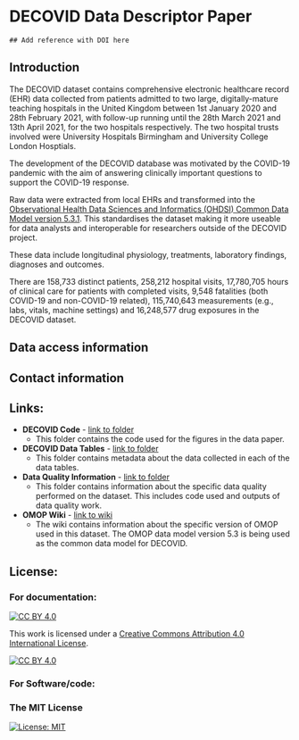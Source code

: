 # DECOVID Data Descriptor Paper

`## Add reference with DOI here`

## Introduction

The DECOVID dataset contains comprehensive electronic healthcare record (EHR) data collected from patients admitted to two large, digitally-mature teaching hospitals in the United Kingdom between 1st January 2020 and 28th February 2021,  with follow-up running until the 28th March 2021 and 13th April 2021, for the two hospitals respectively. The two hospital trusts involved were University Hospitals Birmingham and University College London Hosptials. 

The development of the DECOVID database was motivated by the COVID-19 pandemic with the aim of answering clinically important questions to support the COVID-19 response. 

Raw data were extracted from local EHRs and transformed into the [Observational Health Data Sciences and Informatics (OHDSI) Common Data Model version 5.3.1](https://ohdsi.github.io/CommonDataModel/). This standardises the dataset making it more useable for data analysts and interoperable for researchers outside of the DECOVID project.

These data include longitudinal physiology, treatments, laboratory findings, diagnoses and outcomes. 

There are 158,733 distinct patients, 258,212 hospital visits, 17,780,705 hours of clinical care for patients with completed visits, 9,548 fatalities (both COVID-19 and non-COVID-19 related), 115,740,643 measurements (e.g., labs, vitals, machine settings) and 16,248,577 drug exposures in the DECOVID dataset.

## Data access information


## Contact information


## Links:
* **DECOVID Code** - [link to folder](https://github.com/alan-turing-institute/DECOVID-data-paper/tree/main/DECOVID-code)
   * This folder contains the code used for the figures in the data paper.
* **DECOVID Data Tables** - [link to folder](https://github.com/alan-turing-institute/DECOVID-data-paper/tree/main/Decovid-data-tables)
  * This folder contains metadata about the data collected in each of the data tables.
* **Data Quality Information** - [link to folder](https://github.com/alan-turing-institute/DECOVID-data-paper/tree/main/Data-quality-information)
  * This folder contains information about the specific data quality performed on the dataset. This includes code used and outputs of data quality work.
* **OMOP Wiki** - [link to wiki](https://github.com/alan-turing-institute/DECOVID-data-paper/wiki/OMOP-wiki) 
  * The wiki contains information about the specific version of OMOP used in this dataset. The OMOP data model version 5.3 is being used as the common data model for DECOVID.

## License:
### For documentation:
[![CC BY 4.0][cc-by-shield]][cc-by]

This work is licensed under a
[Creative Commons Attribution 4.0 International License][cc-by].

[![CC BY 4.0][cc-by-image]][cc-by]

[cc-by]: http://creativecommons.org/licenses/by/4.0/
[cc-by-image]: https://i.creativecommons.org/l/by/4.0/88x31.png
[cc-by-shield]: https://img.shields.io/badge/License-CC%20BY%204.0-lightgrey.svg

### For Software/code:
### The MIT License
[![License: MIT](https://img.shields.io/badge/License-MIT-yellow.svg)](https://opensource.org/licenses/MIT)  


